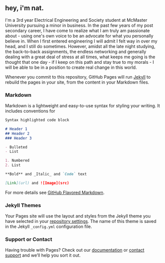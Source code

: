 ## hey, i'm nat.

I'm a 3rd year Electrical Engineering and Society student at McMaster University pursuing a minor in business. In the past few years of my post secondary career, I have come to realize what I am truly am passionate about - using one's own voice to be an advocate for what you personally believe in. 
When I first entered engineering I will admit I felt way in over my head, and I still do sometimes. However, amidst all the late night studying, the back-to-back assignments, the endless networking and generally dealing with a great deal of stress at all times, what keeps me going is the thought that one day - if I keep on this path and stay true to my morals - I will be able to be in a position to create real change in this world. 

Whenever you commit to this repository, GitHub Pages will run [Jekyll](https://jekyllrb.com/) to rebuild the pages in your site, from the content in your Markdown files.

### Markdown

Markdown is a lightweight and easy-to-use syntax for styling your writing. It includes conventions for

```markdown
Syntax highlighted code block

# Header 1
## Header 2
### Header 3

- Bulleted
- List

1. Numbered
2. List

**Bold** and _Italic_ and `Code` text

[Link](url) and ![Image](src)
```

For more details see [GitHub Flavored Markdown](https://guides.github.com/features/mastering-markdown/).

### Jekyll Themes

Your Pages site will use the layout and styles from the Jekyll theme you have selected in your [repository settings](https://github.com/natalialxmn/natalialxmn.github.io/settings). The name of this theme is saved in the Jekyll `_config.yml` configuration file.

### Support or Contact

Having trouble with Pages? Check out our [documentation](https://docs.github.com/categories/github-pages-basics/) or [contact support](https://github.com/contact) and we’ll help you sort it out.
